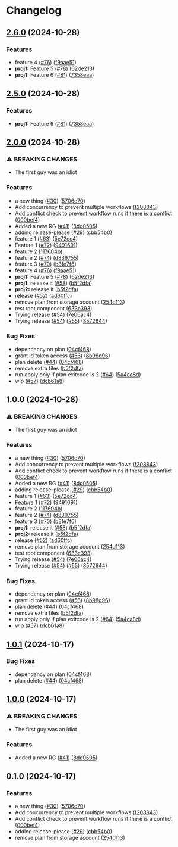 # Changelog

## [2.6.0](https://github.com/shaneholder/jubilant-pancake/compare/proj1-v2.5.0...proj1-v2.6.0) (2024-10-28)


### Features

* feature 4 ([#76](https://github.com/shaneholder/jubilant-pancake/issues/76)) ([f9aae51](https://github.com/shaneholder/jubilant-pancake/commit/f9aae519436a11665f69b8d9d958733acfd6da48))
* **proj1:** Feature 5 ([#78](https://github.com/shaneholder/jubilant-pancake/issues/78)) ([62de213](https://github.com/shaneholder/jubilant-pancake/commit/62de213f35fd0a4f80e3c55a68e6eea4e36e7cbd))
* **proj1:** Feature 6 ([#81](https://github.com/shaneholder/jubilant-pancake/issues/81)) ([7358eaa](https://github.com/shaneholder/jubilant-pancake/commit/7358eaafa819799524b52b758dd725e06ce2fe32))

## [2.5.0](https://github.com/shaneholder/jubilant-pancake/compare/proj1-v2.4.0...proj1-v2.5.0) (2024-10-28)


### Features

* **proj1:** Feature 6 ([#81](https://github.com/shaneholder/jubilant-pancake/issues/81)) ([7358eaa](https://github.com/shaneholder/jubilant-pancake/commit/7358eaafa819799524b52b758dd725e06ce2fe32))

## [2.0.0](https://github.com/shaneholder/jubilant-pancake/compare/root-v1.0.0...root-v2.0.0) (2024-10-28)


### ⚠ BREAKING CHANGES

* The first guy was an idiot

### Features

* a new thing ([#30](https://github.com/shaneholder/jubilant-pancake/issues/30)) ([5706c70](https://github.com/shaneholder/jubilant-pancake/commit/5706c70a1ea7e07c18b8c7726c215109c46d4a2d))
* Add concurrency to prevent multiple workflows ([f208843](https://github.com/shaneholder/jubilant-pancake/commit/f208843ccba274debf925d2ee6a6b29151666d5e))
* Add conflict check to prevent workflow runs if there is a conflict ([000bef4](https://github.com/shaneholder/jubilant-pancake/commit/000bef412c8133dfcffe603f18d13cb1a21a3f70))
* Added a new RG ([#41](https://github.com/shaneholder/jubilant-pancake/issues/41)) ([8dd0505](https://github.com/shaneholder/jubilant-pancake/commit/8dd05053dd9fe2872835efa159f7724992d9cff7))
* adding release-please ([#29](https://github.com/shaneholder/jubilant-pancake/issues/29)) ([cbb54b0](https://github.com/shaneholder/jubilant-pancake/commit/cbb54b08904c69fb8df033b66231fb21b6174051))
* feature 1 ([#63](https://github.com/shaneholder/jubilant-pancake/issues/63)) ([5e72cc4](https://github.com/shaneholder/jubilant-pancake/commit/5e72cc4afd6ad96dd1e81b4aab38b1e948925865))
* Feature 1 ([#72](https://github.com/shaneholder/jubilant-pancake/issues/72)) ([9491691](https://github.com/shaneholder/jubilant-pancake/commit/94916915e67de0a48edc4a4c83cea817ec899522))
* feature 2 ([117604b](https://github.com/shaneholder/jubilant-pancake/commit/117604b129860ce4a8d5c1b9722fd044904331d9))
* feature 2 ([#74](https://github.com/shaneholder/jubilant-pancake/issues/74)) ([d839755](https://github.com/shaneholder/jubilant-pancake/commit/d839755fecd0504a5418680902a00942df45420e))
* feature 3 ([#70](https://github.com/shaneholder/jubilant-pancake/issues/70)) ([b3fe7f6](https://github.com/shaneholder/jubilant-pancake/commit/b3fe7f62ff0a1ddd3925338652e3ff78dfdf45d6))
* feature 4 ([#76](https://github.com/shaneholder/jubilant-pancake/issues/76)) ([f9aae51](https://github.com/shaneholder/jubilant-pancake/commit/f9aae519436a11665f69b8d9d958733acfd6da48))
* **proj1:** Feature 5 ([#78](https://github.com/shaneholder/jubilant-pancake/issues/78)) ([62de213](https://github.com/shaneholder/jubilant-pancake/commit/62de213f35fd0a4f80e3c55a68e6eea4e36e7cbd))
* **proj1:** release it ([#58](https://github.com/shaneholder/jubilant-pancake/issues/58)) ([b5f2dfa](https://github.com/shaneholder/jubilant-pancake/commit/b5f2dfa27d8eff8a5d49afbeb7df3b097031c215))
* **proj2:** release it ([b5f2dfa](https://github.com/shaneholder/jubilant-pancake/commit/b5f2dfa27d8eff8a5d49afbeb7df3b097031c215))
* release ([#52](https://github.com/shaneholder/jubilant-pancake/issues/52)) ([ad60ffc](https://github.com/shaneholder/jubilant-pancake/commit/ad60ffcee768fc01c6a96ac5c768748db9b30cb5))
* remove plan from storage account ([254d113](https://github.com/shaneholder/jubilant-pancake/commit/254d113399193d17252748382e8b1427db2f41e7))
* test root component ([633c393](https://github.com/shaneholder/jubilant-pancake/commit/633c393129fcac4a5fc0240dead91d53483fcce8))
* Trying release ([#54](https://github.com/shaneholder/jubilant-pancake/issues/54)) ([7e06ac4](https://github.com/shaneholder/jubilant-pancake/commit/7e06ac4ca38aa8057f52599315a2b4f37aed7073))
* Trying release ([#54](https://github.com/shaneholder/jubilant-pancake/issues/54)) ([#55](https://github.com/shaneholder/jubilant-pancake/issues/55)) ([8572644](https://github.com/shaneholder/jubilant-pancake/commit/857264404977db598e8e50e94acb5d4ca4636541))


### Bug Fixes

* dependancy on plan ([04cf468](https://github.com/shaneholder/jubilant-pancake/commit/04cf468aa829db1fe801925979d0c01057446314))
* grant id token access ([#56](https://github.com/shaneholder/jubilant-pancake/issues/56)) ([8b98d96](https://github.com/shaneholder/jubilant-pancake/commit/8b98d967807c4e67abb4e52109e4de118a136669))
* plan delete ([#44](https://github.com/shaneholder/jubilant-pancake/issues/44)) ([04cf468](https://github.com/shaneholder/jubilant-pancake/commit/04cf468aa829db1fe801925979d0c01057446314))
* remove extra files ([b5f2dfa](https://github.com/shaneholder/jubilant-pancake/commit/b5f2dfa27d8eff8a5d49afbeb7df3b097031c215))
* run apply only if plan exitcode is 2 ([#64](https://github.com/shaneholder/jubilant-pancake/issues/64)) ([5a4ca8d](https://github.com/shaneholder/jubilant-pancake/commit/5a4ca8d3801f679da541070674018f57361f9b10))
* wip ([#57](https://github.com/shaneholder/jubilant-pancake/issues/57)) ([dcb61a8](https://github.com/shaneholder/jubilant-pancake/commit/dcb61a8b288feb7844a43f0a69907fd493afb8db))

## 1.0.0 (2024-10-28)


### ⚠ BREAKING CHANGES

* The first guy was an idiot

### Features

* a new thing ([#30](https://github.com/shaneholder/jubilant-pancake/issues/30)) ([5706c70](https://github.com/shaneholder/jubilant-pancake/commit/5706c70a1ea7e07c18b8c7726c215109c46d4a2d))
* Add concurrency to prevent multiple workflows ([f208843](https://github.com/shaneholder/jubilant-pancake/commit/f208843ccba274debf925d2ee6a6b29151666d5e))
* Add conflict check to prevent workflow runs if there is a conflict ([000bef4](https://github.com/shaneholder/jubilant-pancake/commit/000bef412c8133dfcffe603f18d13cb1a21a3f70))
* Added a new RG ([#41](https://github.com/shaneholder/jubilant-pancake/issues/41)) ([8dd0505](https://github.com/shaneholder/jubilant-pancake/commit/8dd05053dd9fe2872835efa159f7724992d9cff7))
* adding release-please ([#29](https://github.com/shaneholder/jubilant-pancake/issues/29)) ([cbb54b0](https://github.com/shaneholder/jubilant-pancake/commit/cbb54b08904c69fb8df033b66231fb21b6174051))
* feature 1 ([#63](https://github.com/shaneholder/jubilant-pancake/issues/63)) ([5e72cc4](https://github.com/shaneholder/jubilant-pancake/commit/5e72cc4afd6ad96dd1e81b4aab38b1e948925865))
* Feature 1 ([#72](https://github.com/shaneholder/jubilant-pancake/issues/72)) ([9491691](https://github.com/shaneholder/jubilant-pancake/commit/94916915e67de0a48edc4a4c83cea817ec899522))
* feature 2 ([117604b](https://github.com/shaneholder/jubilant-pancake/commit/117604b129860ce4a8d5c1b9722fd044904331d9))
* feature 2 ([#74](https://github.com/shaneholder/jubilant-pancake/issues/74)) ([d839755](https://github.com/shaneholder/jubilant-pancake/commit/d839755fecd0504a5418680902a00942df45420e))
* feature 3 ([#70](https://github.com/shaneholder/jubilant-pancake/issues/70)) ([b3fe7f6](https://github.com/shaneholder/jubilant-pancake/commit/b3fe7f62ff0a1ddd3925338652e3ff78dfdf45d6))
* **proj1:** release it ([#58](https://github.com/shaneholder/jubilant-pancake/issues/58)) ([b5f2dfa](https://github.com/shaneholder/jubilant-pancake/commit/b5f2dfa27d8eff8a5d49afbeb7df3b097031c215))
* **proj2:** release it ([b5f2dfa](https://github.com/shaneholder/jubilant-pancake/commit/b5f2dfa27d8eff8a5d49afbeb7df3b097031c215))
* release ([#52](https://github.com/shaneholder/jubilant-pancake/issues/52)) ([ad60ffc](https://github.com/shaneholder/jubilant-pancake/commit/ad60ffcee768fc01c6a96ac5c768748db9b30cb5))
* remove plan from storage account ([254d113](https://github.com/shaneholder/jubilant-pancake/commit/254d113399193d17252748382e8b1427db2f41e7))
* test root component ([633c393](https://github.com/shaneholder/jubilant-pancake/commit/633c393129fcac4a5fc0240dead91d53483fcce8))
* Trying release ([#54](https://github.com/shaneholder/jubilant-pancake/issues/54)) ([7e06ac4](https://github.com/shaneholder/jubilant-pancake/commit/7e06ac4ca38aa8057f52599315a2b4f37aed7073))
* Trying release ([#54](https://github.com/shaneholder/jubilant-pancake/issues/54)) ([#55](https://github.com/shaneholder/jubilant-pancake/issues/55)) ([8572644](https://github.com/shaneholder/jubilant-pancake/commit/857264404977db598e8e50e94acb5d4ca4636541))


### Bug Fixes

* dependancy on plan ([04cf468](https://github.com/shaneholder/jubilant-pancake/commit/04cf468aa829db1fe801925979d0c01057446314))
* grant id token access ([#56](https://github.com/shaneholder/jubilant-pancake/issues/56)) ([8b98d96](https://github.com/shaneholder/jubilant-pancake/commit/8b98d967807c4e67abb4e52109e4de118a136669))
* plan delete ([#44](https://github.com/shaneholder/jubilant-pancake/issues/44)) ([04cf468](https://github.com/shaneholder/jubilant-pancake/commit/04cf468aa829db1fe801925979d0c01057446314))
* remove extra files ([b5f2dfa](https://github.com/shaneholder/jubilant-pancake/commit/b5f2dfa27d8eff8a5d49afbeb7df3b097031c215))
* run apply only if plan exitcode is 2 ([#64](https://github.com/shaneholder/jubilant-pancake/issues/64)) ([5a4ca8d](https://github.com/shaneholder/jubilant-pancake/commit/5a4ca8d3801f679da541070674018f57361f9b10))
* wip ([#57](https://github.com/shaneholder/jubilant-pancake/issues/57)) ([dcb61a8](https://github.com/shaneholder/jubilant-pancake/commit/dcb61a8b288feb7844a43f0a69907fd493afb8db))

## [1.0.1](https://github.com/shaneholder/jubilant-pancake/compare/v1.0.0...v1.0.1) (2024-10-17)


### Bug Fixes

* dependancy on plan ([04cf468](https://github.com/shaneholder/jubilant-pancake/commit/04cf468aa829db1fe801925979d0c01057446314))
* plan delete ([#44](https://github.com/shaneholder/jubilant-pancake/issues/44)) ([04cf468](https://github.com/shaneholder/jubilant-pancake/commit/04cf468aa829db1fe801925979d0c01057446314))

## [1.0.0](https://github.com/shaneholder/jubilant-pancake/compare/v0.1.0...v1.0.0) (2024-10-17)


### ⚠ BREAKING CHANGES

* The first guy was an idiot

### Features

* Added a new RG ([#41](https://github.com/shaneholder/jubilant-pancake/issues/41)) ([8dd0505](https://github.com/shaneholder/jubilant-pancake/commit/8dd05053dd9fe2872835efa159f7724992d9cff7))

## 0.1.0 (2024-10-17)


### Features

* a new thing ([#30](https://github.com/shaneholder/jubilant-pancake/issues/30)) ([5706c70](https://github.com/shaneholder/jubilant-pancake/commit/5706c70a1ea7e07c18b8c7726c215109c46d4a2d))
* Add concurrency to prevent multiple workflows ([f208843](https://github.com/shaneholder/jubilant-pancake/commit/f208843ccba274debf925d2ee6a6b29151666d5e))
* Add conflict check to prevent workflow runs if there is a conflict ([000bef4](https://github.com/shaneholder/jubilant-pancake/commit/000bef412c8133dfcffe603f18d13cb1a21a3f70))
* adding release-please ([#29](https://github.com/shaneholder/jubilant-pancake/issues/29)) ([cbb54b0](https://github.com/shaneholder/jubilant-pancake/commit/cbb54b08904c69fb8df033b66231fb21b6174051))
* remove plan from storage account ([254d113](https://github.com/shaneholder/jubilant-pancake/commit/254d113399193d17252748382e8b1427db2f41e7))
